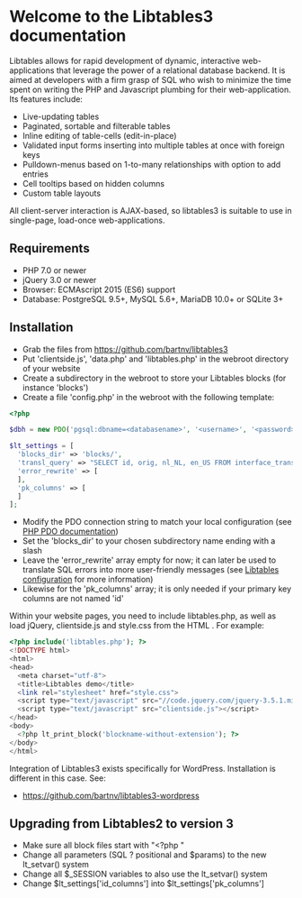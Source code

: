 # Welcome to the Libtables3 documentation

Libtables allows for rapid development of dynamic, interactive web- applications that leverage the power of a relational
database backend. It is aimed at developers with a firm grasp of SQL who wish to minimize the time spent on writing the
PHP and Javascript plumbing for their web-application. Its features include:

 * Live-updating tables
 * Paginated, sortable and filterable tables
 * Inline editing of table-cells (edit-in-place)
 * Validated input forms inserting into multiple tables at once with foreign keys
 * Pulldown-menus based on 1-to-many relationships with option to add entries
 * Cell tooltips based on hidden columns
 * Custom table layouts

All client-server interaction is AJAX-based, so libtables3 is suitable to use in single-page, load-once web-applications.

## Requirements

 * PHP 7.0 or newer
 * jQuery 3.0 or newer
 * Browser: ECMAscript 2015 (ES6) support
 * Database: PostgreSQL 9.5+, MySQL 5.6+, MariaDB 10.0+ or SQLite 3+

## Installation

  * Grab the files from https://github.com/bartnv/libtables3
  * Put 'clientside.js', 'data.php' and 'libtables.php' in the webroot directory of your website
  * Create a subdirectory in the webroot to store your Libtables blocks (for instance 'blocks')
  * Create a file 'config.php' in the webroot with the following template:

```php
<?php

$dbh = new PDO('pgsql:dbname=<databasename>', '<username>', '<password>');

$lt_settings = [
  'blocks_dir' => 'blocks/',
  'transl_query' => "SELECT id, orig, nl_NL, en_US FROM interface_translate",
  'error_rewrite' => [
  ],
  'pk_columns' => [
  ]
];
```

  * Modify the PDO connection string to match your local configuration (see [PHP PDO documentation](https://secure.php.net/manual/en/pdo.construct.php))
  * Set the 'blocks_dir' to your chosen subdirectory name ending with a slash
  * Leave the 'error_rewrite' array empty for now; it can later be used to translate SQL errors into more user-friendly messages (see [Libtables configuration](configuration/) for more information)
  * Likewise for the 'pk_columns' array; it is only needed if your primary key columns are not named 'id'

Within your website pages, you need to include libtables.php, as well as load jQuery, clientside.js and style.css from the HTML <head>. For example:

```php
<?php include('libtables.php'); ?>
<!DOCTYPE html>
<html>
<head>
  <meta charset="utf-8">
  <title>Libtables demo</title>
  <link rel="stylesheet" href="style.css">
  <script type="text/javascript" src="//code.jquery.com/jquery-3.5.1.min.js"></script>
  <script type="text/javascript" src="clientside.js"></script>
</head>
<body>
  <?php lt_print_block('blockname-without-extension'); ?>
</body>
</html>
```

Integration of Libtables3 exists specifically for WordPress. Installation is different in this case. See:
   * https://github.com/bartnv/libtables3-wordpress

## Upgrading from Libtables2 to version 3

  * Make sure all block files start with "<?php "
  * Change all parameters (SQL ? positional and $params) to the new lt_setvar() system
  * Change all $_SESSION variables to also use the lt_setvar() system
  * Change $lt_settings['id_columns'] into $lt_settings['pk_columns']
